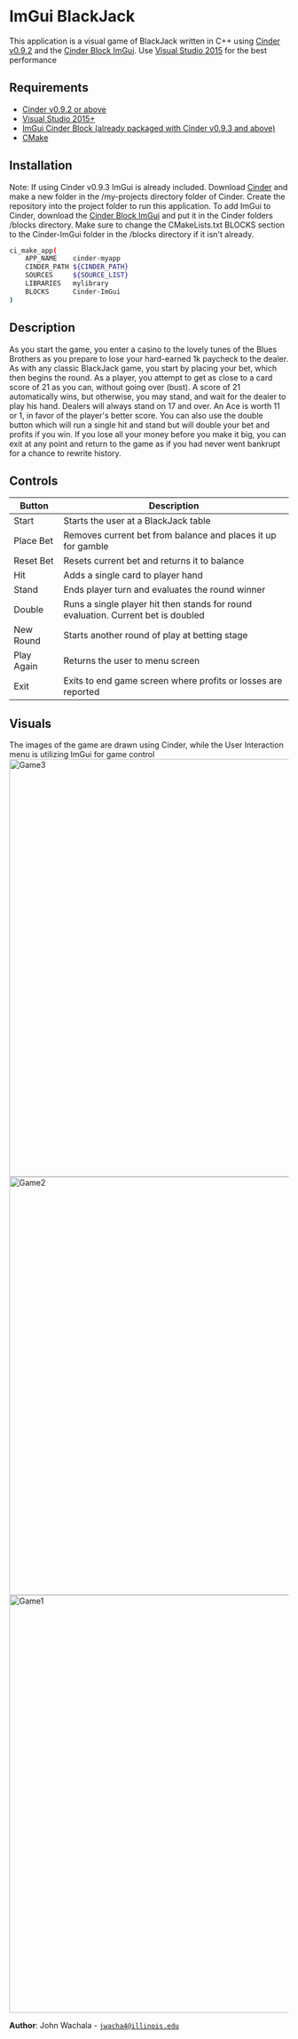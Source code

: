 # ImGui BlackJack

This application is a visual game of BlackJack written in C++ using [Cinder v0.9.2](https://libcinder.org/download) and the [Cinder Block ImGui](https://github.com/simongeilfus/Cinder-ImGui). Use [Visual Studio 2015](https://visualstudio.microsoft.com/vs/older-downloads/) for the best performance

## Requirements
- [Cinder v0.9.2 or above](https://libcinder.org/download)
- [Visual Studio 2015+](https://visualstudio.microsoft.com/vs/older-downloads/)
- [ImGui Cinder Block (already packaged with Cinder v0.9.3 and above)](https://github.com/simongeilfus/Cinder-ImGui)
- [CMake](https://cmake.org/download/)

## Installation

Note: If using Cinder v0.9.3 ImGui is already included. 
Download [Cinder](https://libcinder.org/download) and make a new folder in the /my-projects directory folder of Cinder. Create the repository into the project folder to run this application. To add ImGui to Cinder, download the [Cinder Block ImGui](https://github.com/simongeilfus/Cinder-ImGui) and put it in the Cinder folders /blocks directory. 
Make sure to change the CMakeLists.txt BLOCKS section to the Cinder-ImGui folder in the /blocks directory if it isn't already.

```bash
ci_make_app(
    APP_NAME    cinder-myapp
    CINDER_PATH ${CINDER_PATH}
    SOURCES     ${SOURCE_LIST}
    LIBRARIES   mylibrary
    BLOCKS      Cinder-ImGui
)
```


## Description 

As you start the game, you enter a casino to the lovely tunes of the Blues Brothers as you prepare to lose your hard-earned 1k paycheck to the dealer. As with any classic BlackJack game, you start by placing your bet, which then begins the round. As a player, you attempt to get as close to a card score of 21 as you can, without going over (bust). A score of 21 automatically wins, but otherwise, you may stand, and wait for the dealer to play his hand. Dealers will always stand on 17 and over. An Ace is worth 11 or 1, in favor of the player's better score. You can also use the double button which will run a single hit and stand but will double your bet and profits if you win. If you lose all your money before you make it big, you can exit at any point and return to the game as if you had never went bankrupt for a chance to rewrite history.

## Controls
| Button | Description |
| --- | --- |
| Start | Starts the user at a BlackJack table |
| Place Bet | Removes current bet from balance and places it up for gamble |
| Reset Bet | Resets current bet and returns it to balance |
| Hit | Adds a single card to player hand |
| Stand | Ends player turn and evaluates the round winner |
| Double | Runs a single player hit then stands for round evaluation. Current bet is doubled |
| New Round | Starts another round of play at betting stage |
| Play Again | Returns the user to menu screen |
| Exit | Exits to end game screen where profits or losses are reported |

## Visuals

The images of the game are drawn using Cinder, while the User Interaction menu is utilizing ImGui for game control
<img width="752" alt="Game3" src="https://user-images.githubusercontent.com/55003777/81023493-de94da80-8e70-11ea-8914-afb1f1ac7a01.PNG">
<img width="753" alt="Game2" src="https://user-images.githubusercontent.com/55003777/81024287-4815e880-8e73-11ea-9d92-3e6e2e0ae642.PNG">
<img width="752" alt="Game1" src="https://user-images.githubusercontent.com/55003777/81024344-74ca0000-8e73-11ea-9d9c-42c50311474a.PNG">




**Author**: John Wachala - [`jwacha4@illinois.edu`](mailto:jwacha4@illinois.edu)
